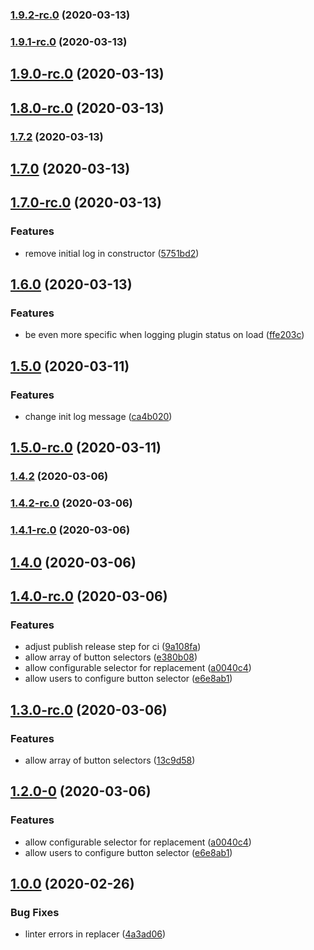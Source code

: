### [1.9.2-rc.0](https://github.com/pbredenberg/hammer-time-text-replacer/compare/1.9.1-rc.0...1.9.2-rc.0) (2020-03-13)

### [1.9.1-rc.0](https://github.com/pbredenberg/hammer-time-text-replacer/compare/1.10.0-rc.0...1.9.1-rc.0) (2020-03-13)

## [1.9.0-rc.0](https://github.com/pbredenberg/hammer-time-text-replacer/compare/v1.7.2...v1.9.0-rc.0) (2020-03-13)

## [1.8.0-rc.0](https://github.com/pbredenberg/hammer-time-text-replacer/compare/v1.7.2...v1.8.0-rc.0) (2020-03-13)

### [1.7.2](https://github.com/pbredenberg/hammer-time-text-replacer/compare/v1.7.0...v1.7.2) (2020-03-13)

## [1.7.0](https://github.com/pbredenberg/hammer-time-text-replacer/compare/v1.7.0-rc.0...v1.7.0) (2020-03-13)

## [1.7.0-rc.0](https://github.com/pbredenberg/hammer-time-text-replacer/compare/v1.6.0...v1.7.0-rc.0) (2020-03-13)


### Features

* remove initial log in constructor ([5751bd2](https://github.com/pbredenberg/hammer-time-text-replacer/commit/5751bd27231c64b8b678e58c14f054174942c0fe))

## [1.6.0](https://github.com/pbredenberg/hammer-time-text-replacer/compare/v1.5.0...v1.6.0) (2020-03-13)


### Features

* be even more specific when logging plugin status on load ([ffe203c](https://github.com/pbredenberg/hammer-time-text-replacer/commit/ffe203c45343227a162269b6840993ef4b6da35f))

## [1.5.0](https://github.com/pbredenberg/hammer-time-text-replacer/compare/v1.5.0-rc.0...v1.5.0) (2020-03-11)


### Features

* change init log message ([ca4b020](https://github.com/pbredenberg/hammer-time-text-replacer/commit/ca4b0206136745c7ed749ce4bd1ec9406613d12a))

## [1.5.0-rc.0](https://github.com/pbredenberg/hammer-time-text-replacer/compare/v1.4.2...v1.5.0-rc.0) (2020-03-11)

### [1.4.2](https://github.com/pbredenberg/hammer-time-text-replacer/compare/v1.4.2-rc.0...v1.4.2) (2020-03-06)

### [1.4.2-rc.0](https://github.com/pbredenberg/hammer-time-text-replacer/compare/v1.4.1-rc.0...v1.4.2-rc.0) (2020-03-06)

### [1.4.1-rc.0](https://github.com/pbredenberg/hammer-time-text-replacer/compare/v1.4.0...v1.4.1-rc.0) (2020-03-06)

## [1.4.0](https://github.com/pbredenberg/hammer-time-text-replacer/compare/v1.4.0-rc.0...v1.4.0) (2020-03-06)

## [1.4.0-rc.0](https://github.com/pbredenberg/hammer-time-text-replacer/compare/v1.0.0...v1.4.0-rc.0) (2020-03-06)


### Features

* adjust publish release step for ci ([9a108fa](https://github.com/pbredenberg/hammer-time-text-replacer/commit/9a108fa3e8ac11c4c1c5b5361cb324126fb85688))
* allow array of button selectors ([e380b08](https://github.com/pbredenberg/hammer-time-text-replacer/commit/e380b08e88a329e5d0e65e5383926dbf10de95fe))
* allow configurable selector for replacement ([a0040c4](https://github.com/pbredenberg/hammer-time-text-replacer/commit/a0040c450633a92a43808d687835e7ee85efdd20))
* allow users to configure button selector ([e6e8ab1](https://github.com/pbredenberg/hammer-time-text-replacer/commit/e6e8ab19f8268bca712045fc69cec18ec040a47d))

## [1.3.0-rc.0](https://github.com/pbredenberg/hammer-time-text-replacer/compare/1.2.0-0...1.3.0-rc.0) (2020-03-06)


### Features

* allow array of button selectors ([13c9d58](https://github.com/pbredenberg/hammer-time-text-replacer/commit/13c9d588ae906a9b3aee2728db7a637c2ddb94ae))

## [1.2.0-0](https://github.com/pbredenberg/hammer-time-text-replacer/compare/v1.0.0...1.2.0-0) (2020-03-06)


### Features

* allow configurable selector for replacement ([a0040c4](https://github.com/pbredenberg/hammer-time-text-replacer/commit/a0040c450633a92a43808d687835e7ee85efdd20))
* allow users to configure button selector ([e6e8ab1](https://github.com/pbredenberg/hammer-time-text-replacer/commit/e6e8ab19f8268bca712045fc69cec18ec040a47d))

## [1.0.0](https://github.com/pbredenberg/hammer-time-text-replacer/compare/4a3ad061eccbd1b87379e397365bdda367d22a0b...v1.0.0) (2020-02-26)


### Bug Fixes

* linter errors in replacer ([4a3ad06](https://github.com/pbredenberg/hammer-time-text-replacer/commit/4a3ad061eccbd1b87379e397365bdda367d22a0b))

